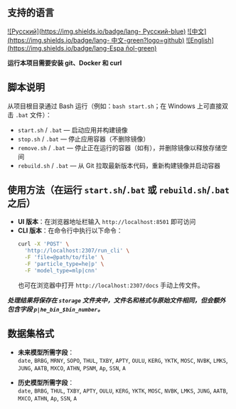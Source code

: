 ## 支持的语言
[![Русский](https://img.shields.io/badge/lang- Русский-blue)](README.md)
[![中文](https://img.shields.io/badge/lang- 中文-green?logo=github)](docs/README.zh.md)
[![English](https://img.shields.io/badge/lang-Espa ñol-green)](docs/README.en.md)

**运行本项目需要安装 git、Docker 和 curl**

## 脚本说明
从项目根目录通过 Bash 运行（例如：`bash start.sh`；在 Windows 上可直接双击 `.bat` 文件）：
- `start.sh` / `.bat` — 启动应用并构建镜像  
- `stop.sh` / `.bat` — 停止应用容器（不删除镜像）  
- `remove.sh` / `.bat` — 停止正在运行的容器（如有），并删除镜像以释放存储空间  
- `rebuild.sh` / `.bat` — 从 Git 拉取最新版本代码，重新构建镜像并启动容器  

## 使用方法（在运行 `start.sh`/`.bat` 或 `rebuild.sh`/`.bat` 之后）
- **UI 版本**：在浏览器地址栏输入 `http://localhost:8501` 即可访问  
- **CLI 版本**：在命令行中执行以下命令：
  ```bash
  curl -X 'POST' \
    'http://localhost:2307/run_cli' \
    -F 'file=@path/to/file' \
    -F 'particle_type=he|p' \
    -F 'model_type=mlp|cnn'
  ```
  也可在浏览器中打开 `http://localhost:2307/docs` 手动上传文件。

***处理结果将保存在 `storage` 文件夹中，文件名和格式与原始文件相同，但会额外包含字段 `p|he_bin_$bin_number`。***

## 数据集格式
- **未来模型所需字段**：  
  `date`, `BRBG`, `MRNY`, `SOPO`, `THUL`, `TXBY`, `APTY`, `OULU`, `KERG`, `YKTK`, `MOSC`, `NVBK`, `LMKS`, `JUNG`, `AATB`, `MXCO`, `ATHN`, `PSNM`, `Ap`, `SSN`, `A`

- **历史模型所需字段**：  
  `date`, `BRBG`, `THUL`, `TXBY`, `APTY`, `OULU`, `KERG`, `YKTK`, `MOSC`, `NVBK`, `LMKS`, `JUNG`, `AATB`, `MXCO`, `ATHN`, `Ap`, `SSN`, `A`